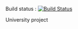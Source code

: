 Build status : [![Build Status](https://travis-ci.org/powerofsoul/DeliveryCompany.svg?branch=master)](https://travis-ci.org/powerofsoul/DeliveryCompany)

University project